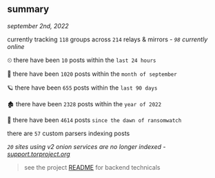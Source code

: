 
## summary
_september 2nd, 2022_

currently tracking `118` groups across `214` relays & mirrors - _`98` currently online_

⏲ there have been `10` posts within the `last 24 hours`

🦈 there have been `1020` posts within the `month of september`

🪐 there have been `655` posts within the `last 90 days`

🏚 there have been `2328` posts within the `year of 2022`

🦕 there have been `4614` posts `since the dawn of ransomwatch`

there are `57` custom parsers indexing posts

_`20` sites using v2 onion services are no longer indexed - [support.torproject.org](https://support.torproject.org/onionservices/v2-deprecation/)_

> see the project [README](https://github.com/joshhighet/ransomwatch#ransomwatch--) for backend technicals
